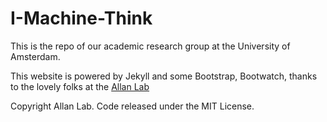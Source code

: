 # I-Machine-Think

This is the repo of our academic research group at the University of Amsterdam.

This website is powered by Jekyll and some Bootstrap, Bootwatch, thanks to the lovely folks at the [Allan Lab](https://www.allanlab.org/)

Copyright Allan Lab. Code released under the MIT License.

